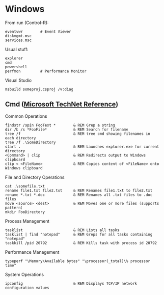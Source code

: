 Windows
=======

From run (Control-R):

    eventvwr        # Event Viewer
    diskmgmt.msc
    services.msc
    
Usual stuff:

    explorer
    cmd
    powershell
    perfmon         # Performance Monitor

Visual Studio

    msbuild someproj.csproj /v:diag
    
Cmd ([Microsoft TechNet Reference](https://technet.microsoft.com/en-us/library/cc754340.aspx))
----------------------------------------------------------------------------------------------

Common Operations

    findstr /spin FooText *        & REM Grep a string
    dir /b /s *FooFile*            & REM Search for filename
    tree /f                        & REM tree cmd showing filenames in each directory
    tree /f .\SomeDirectory
    start .                        & REM Launches explorer.exe for current directory
    <Command> | clip               & REM Redirects output to Windows clipboard
    clip < <FileName>              & REM Copies content of <FileName> onto Windows clipboard
    
File and Directory Operations
    
    cat .\somefile.txt
    rename file1.txt file2.txt     & REM Renames file1.txt to file2.txt
    rename *.txt *.doc             & REM Renames all .txt files to .doc files
    move <source> <dest>           & REM Moves one or more files (supports pattern)
    mkdir FooDirectory
    
Process Management

    tasklist                       & REM Lists all tasks
    tasklist | find "notepad"      & REM Greps for all tasks containing "notepad"
    taskkill /pid 20792            & REM Kills task with process id 20792

Performance Management

    typeperf "\Memory\Available bytes" "\processor(_total)\% processor time"

System Operations
    
    ipconfig                       & REM Displays TCP/IP network configuration values
